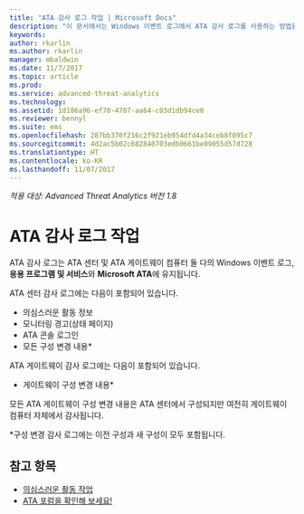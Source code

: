 ```yaml
---
title: "ATA 감사 로그 작업 | Microsoft Docs"
description: "이 문서에서는 Windows 이벤트 로그에서 ATA 감사 로그를 사용하는 방법을 설명합니다."
keywords: 
author: rkarlin
ms.author: rkarlin
manager: mbaldwin
ms.date: 11/7/2017
ms.topic: article
ms.prod: 
ms.service: advanced-threat-analytics
ms.technology: 
ms.assetid: 1d186a96-ef70-4787-aa64-c03d1db94ce0
ms.reviewer: bennyl
ms.suite: ems
ms.openlocfilehash: 287bb370f216c2f921eb954dfd4a34ceb8f095c7
ms.sourcegitcommit: 4d2ac5b02c682840703edb0661be09055d57d728
ms.translationtype: HT
ms.contentlocale: ko-KR
ms.lasthandoff: 11/07/2017
---
```

*적용 대상: Advanced Threat Analytics 버전 1.8*

# <a name="working-with-ata-audit-logs"></a>ATA 감사 로그 작업

ATA 감사 로그는 ATA 센터 및 ATA 게이트웨이 컴퓨터 둘 다의 Windows 이벤트 로그, **응용 프로그램 및 서비스**와 **Microsoft ATA**에 유지됩니다.

ATA 센터 감사 로그에는 다음이 포함되어 있습니다.
-   의심스러운 활동 정보
-   모니터링 경고(상태 페이지)
-   ATA 콘솔 로그인
-   모든 구성 변경 내용*

ATA 게이트웨이 감사 로그에는 다음이 포함되어 있습니다.
-   게이트웨이 구성 변경 내용* 

모든 ATA 게이트웨이 구성 변경 내용은 ATA 센터에서 구성되지만 여전히 게이트웨이 컴퓨터 자체에서 감사됩니다.

*구성 변경 감사 로그에는 이전 구성과 새 구성이 모두 포함됩니다.


## <a name="see-also"></a>참고 항목
- [의심스러운 활동 작업](working-with-suspicious-activities.md)
- [ATA 포럼을 확인해 보세요!](https://social.technet.microsoft.com/Forums/security/home?forum=mata)
